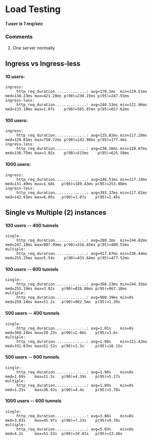 
# Load Testing

##### 1 user is 1 req/sec

### Comments

1) One server normally

## Ingress vs Ingress-less

#### 10 users:

```
ingress:
     http_req_duration..............: avg=170.1ms  min=119.51ms med=138.23ms max=421.28ms p(90)=230.15ms p(95)=247.55ms
ingress-less:
     http_req_duration..............: avg=240.51ms min=121.96ms med=133.18ms max=1.07s    p(90)=565.07ms p(95)=657.62ms
```


#### 100 users:

```
ingress:
     http_req_duration..............: avg=135.82ms min=117.28ms med=129.01ms max=750.72ms p(90)=142.98ms p(95)=177.4ms
ingress-less:
     http_req_duration..............: avg=238.26ms min=120.87ms med=130.75ms max=3.02s    p(90)=515ms    p(95)=625.58ms
```


#### 1000 users:

```
ingress:
     http_req_duration..............: avg=146.51ms min=117.14ms med=131.49ms max=1.68s   p(90)=189.43ms p(95)=253.98ms
ingress-less:
     http_req_duration..............: avg=393.37ms min=117.01ms med=142.91ms max=6.05s   p(90)=1.07s    p(95)=1.45s   
```


## Single vs Multiple (2) instances

#### 100 users -- 400 tunnels

```
single:
     http_req_duration..............: avg=280.3ms  min=244.82ms med=247.18ms max=907.99ms p(90)=316.65ms p(95)=488.53ms
multiple:
     http_req_duration..............: avg=417.67ms min=236.44ms med=255.25ms max=5.54s    p(90)=431.64ms p(95)=477.52ms
```

#### 100 users -- 600 tunnels

```
single:
     http_req_duration..............: avg=366.23ms min=244.35ms med=255.19ms max=3.02s   p(90)=828.86ms p(95)=967.18ms
multiple:
     http_req_duration..............: avg=900.39ms min=0s       med=259.14ms max=51.2s   p(90)=982.5ms  p(95)=1.39s   
```

#### 500 users -- 400 tunnels

```
single:
     http_req_duration..............: avg=1.01s    min=0s       med=360.24ms max=20.23s  p(90)=2.06s    p(95)=3.6s    
multiple:
     http_req_duration..............: avg=1.08s    min=121.42ms med=331.67ms max=51.52s  p(90)=1.3s     p(95)=10.15s  
```

#### 500 users -- 600 tunnels

```
single:
     http_req_duration..............: avg=1.98s    min=0s       med=1.69s    max=11.5s   p(90)=4.39s    p(95)=5.17s   
multiple:
     http_req_duration..............: avg=1.89s    min=0s       med=1.25s    max=36.93s  p(90)=4.4s     p(95)=5.78s   
```

#### 1000 users -- 600 tunnels

```
single:
     http_req_duration..............: avg=3.88s    min=0s       med=3.03s    max=45.97s  p(90)=7.33s    p(95)=9.78s   
multiple:
     http_req_duration..............: avg=5.03s    min=0s       med=4.2s     max=51.53s  p(90)=10.03s   p(95)=13.46s  
```
